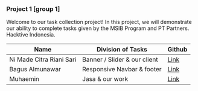 ### Project 1 [group 1]

Welcome to our task collection project! In this project, we will demonstrate our ability to complete tasks given by the MSIB Program and PT Partners. Hacktive Indonesia.

| Name                     | Division of Tasks            | Github                               |
| ------------------------ | ---------------------------- | ------------------------------------ |
| Ni Made Citra Riani Sari | Banner / Slider & our client | [Link](https://github.com/kinchanie) |
| Bagus Almunawar          | Responsive Navbar & footer   | [Link](https://github.com/bagusaro)  |
| Muhaemin                 | Jasa & our work              | [Link](https://github.com/mhaemnn)   |
